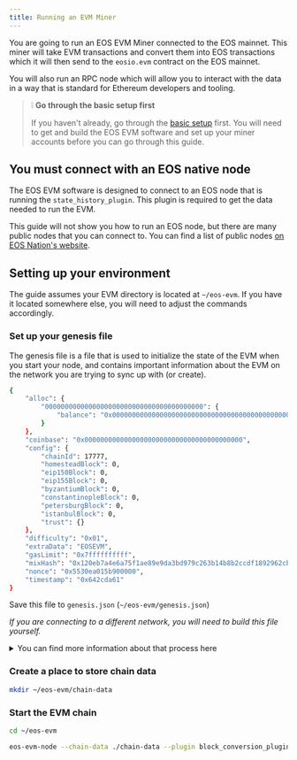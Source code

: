 ```yaml
---
title: Running an EVM Miner
---
```


You are going to run an EOS EVM Miner connected to the EOS mainnet. This miner will take EVM transactions and convert them into EOS transactions
which it will then send to the `eosio.evm` contract on the EOS mainnet.

You will also run an RPC node which will allow you to interact with the data in a way that is standard for Ethereum developers and tooling.

> ❕ **Go through the basic setup first**
> 
> If you haven't already, go through the [basic setup](./10_basic-setup.md) first. You will need to get and build the 
> EOS EVM software and set up your miner accounts before you can go through this guide.

## You must connect with an EOS native node

The EOS EVM software is designed to connect to an EOS node that is running the `state_history_plugin`. This plugin is required to get the data
needed to run the EVM. 

This guide will not show you how to run an EOS node, but there are many public nodes that you can connect to. You can find a list of public nodes
[on EOS Nation's website](https://validate.eosnation.io/eos/reports/endpoints.html).

## Setting up your environment

The guide assumes your EVM directory is located at `~/eos-evm`. If you have it located somewhere else, you will need to adjust the commands accordingly.

### Set up your genesis file

The genesis file is a file that is used to initialize the state of the EVM when you start your node, and contains important information about the
EVM on the network you are trying to sync up with (or create). 

```bash
{
    "alloc": {
        "0000000000000000000000000000000000000000": {
            "balance": "0x0000000000000000000000000000000000000000000000000000000000000000" 
        }
    },
    "coinbase": "0x0000000000000000000000000000000000000000",
    "config": {
        "chainId": 17777,
        "homesteadBlock": 0,
        "eip150Block": 0,
        "eip155Block": 0,
        "byzantiumBlock": 0,
        "constantinopleBlock": 0,
        "petersburgBlock": 0,
        "istanbulBlock": 0,
        "trust": {}
    },
    "difficulty": "0x01",
    "extraData": "EOSEVM",
    "gasLimit": "0x7ffffffffff",
    "mixHash": "0x120eb7a4e6a75f1ae89e9da3bd979c263b14b8b2ccdf1892962cbad6bc650c93",
    "nonce": "0x5530ea015b900000",
    "timestamp": "0x642cda61"
}
```

Save this file to `genesis.json` (`~/eos-evm/genesis.json`)

_If you are connecting to a different network, you will need to build this file yourself._
<details>
    <summary>You can find more information about that process here</summary>

check the current config table:
```
./cleos -u <API_URL> get table eosio.evm eosio.evm config
{
  "rows": [{
      "version": 0,
      "chainid": 15555,
      "genesis_time": "2022-11-18T07:58:34",
      "ingress_bridge_fee": "0.0100 EOS",
      "gas_price": "150000000000",
      "miner_cut": 10000,
      "status": 0
    }
  ],
  "more": false,
  "next_key": ""
}
```

take the above example, we need to find out the block number `x` (`2022-11-18T07:58:34` in our case).
Once we have decided the starting block number `x`, the next step is to build up the correct genesis for the virtual Ethereum chain.

Block 2:

```json
{
  "timestamp": "2022-11-18T07:58:34.000",
  "producer": "eosio",
  "confirmed": 0,
  "previous": "0000000177f4004274497e5d085281578f907ebaa10f00d94b9aa3a9f39e3393",
  "transaction_mroot": "0000000000000000000000000000000000000000000000000000000000000000",
  "action_mroot": "e8fd9bd7b16564c9133c1da207a557554b0f74cb96034c3ed43af295d20d9d13",
  "schedule_version": 0,
  "new_producers": null,
  "producer_signature": "SIG_K1_K6MSRQA3aJ9nRWMGG9vLMJWgvDGPvUNq3QWKkNCPmvTCGMg6vsoHeyFL384t8dMDhSA46YS5vqtvTGF8hezcBRpypWk1eX",
  "transactions": [],
  "id": "000000026d392f1bfeddb000555bcb03ca6e31a54c0cf9edc23cede42bda17e6",
  "block_num": 2,
  "ref_block_prefix": 11591166
}
```

Using the following JavaScript to get the time difference in second between `1970-01-01` and `2022-11-18T07:58:34.000` in hex form:

```javascript
console.log('0x'+(new Date("2022-11-18T07:58:34.000").getTime()/1000|0).toString(16))
// or using python
python3 -c 'from datetime import datetime; print(hex(int((datetime.strptime("2022-11-18T07:58:34.000","%Y-%m-%dT%H:%M:%S.%f")-datetime(1970,1,1)).total_seconds())))'
```

Result:

```txt
0x63773b2a
```

This determines the value of the "timestamp" field in EVM genesis.

Set the `mixHash` field to be "0x + <starting block id>", e.g.  "0x000000026d392f1bfeddb000555bcb03ca6e31a54c0cf9edc23cede42bda17e6"

Set the `nonce` field to be the hex encoding of the value of the EOS account name of the EVM contract. 
If the `eosio.evm` account name is used, then set the nonce to `0x56e4adc95b92b720`. 
This is re-purposed to be the block time (in mill-second) of the EVM chain.

Final EVM genesis example:

```json
{
        "alloc": {
            "0x0000000000000000000000000000000000000000": {
                "balance": "0x0000000000000000000000000000000000000000000000000000000000000000"
            }
        },
        "coinbase": "0x0000000000000000000000000000000000000000",
        "config": {
            "chainId": 15556,
            "homesteadBlock": 0,
            "eip150Block": 0,
            "eip155Block": 0,
            "byzantiumBlock": 0,
            "constantinopleBlock": 0,
            "petersburgBlock": 0,
            "istanbulBlock": 0,
            "trust": {}
        },
        "difficulty": "0x01",
        "extraData": "EOSEVM",
        "gasLimit": "0x7ffffffffff",
        "mixHash": "0x000000026d392f1bfeddb000555bcb03ca6e31a54c0cf9edc23cede42bda17e6",
        "nonce": "0x56e4adc95b92b720",
        "timestamp": "0x63773b2a"
    }

```
</details>


### Create a place to store chain data 

```bash
mkdir ~/eos-evm/chain-data
```

### Start the EVM chain

```bash
cd ~/eos-evm

eos-evm-node --chain-data ./chain-data --plugin block_conversion_plugin --plugin blockchain_plugin --nocolor 1 --verbosity=5 --genesis-json=./genesis.json
```











